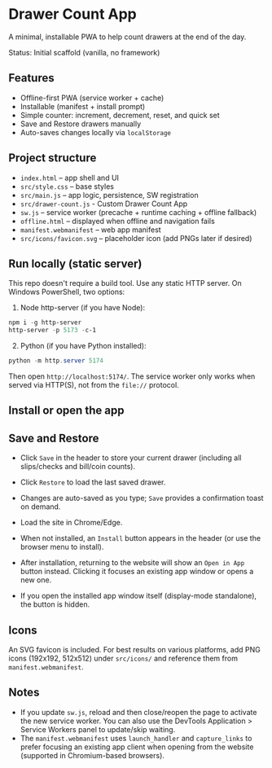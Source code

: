 # Drawer Count App

A minimal, installable PWA to help count drawers at the end of the day.

Status: Initial scaffold (vanilla, no framework)

## Features

- Offline-first PWA (service worker + cache)
- Installable (manifest + install prompt)
- Simple counter: increment, decrement, reset, and quick set
- Save and Restore drawers manually
- Auto-saves changes locally via `localStorage`

## Project structure

- `index.html` – app shell and UI
- `src/style.css` – base styles
- `src/main.js` – app logic, persistence, SW registration
- `src/drawer-count.js` - Custom Drawer Count App
- `sw.js` – service worker (precache + runtime caching + offline fallback)
- `offline.html` – displayed when offline and navigation fails
- `manifest.webmanifest` – web app manifest
- `src/icons/favicon.svg` – placeholder icon (add PNGs later if desired)

## Run locally (static server)

This repo doesn't require a build tool. Use any static HTTP server. On Windows PowerShell, two options:

1) Node http-server (if you have Node):

```powershell
npm i -g http-server
http-server -p 5173 -c-1
```

2) Python (if you have Python installed):

```powershell
python -m http.server 5174
```

Then open `http://localhost:5174/`. The service worker only works when served via HTTP(S), not from the `file://` protocol.

## Install or open the app
## Save and Restore

- Click `Save` in the header to store your current drawer (including all slips/checks and bill/coin counts).
- Click `Restore` to load the last saved drawer.
- Changes are auto-saved as you type; `Save` provides a confirmation toast on demand.


- Load the site in Chrome/Edge.
- When not installed, an `Install` button appears in the header (or use the browser menu to install).
- After installation, returning to the website will show an `Open in App` button instead. Clicking it focuses an existing app window or opens a new one.
- If you open the installed app window itself (display-mode standalone), the button is hidden.

## Icons

An SVG favicon is included. For best results on various platforms, add PNG icons (192x192, 512x512) under `src/icons/` and reference them from `manifest.webmanifest`.

## Notes

- If you update `sw.js`, reload and then close/reopen the page to activate the new service worker. You can also use the DevTools Application > Service Workers panel to update/skip waiting.
 - The `manifest.webmanifest` uses `launch_handler` and `capture_links` to prefer focusing an existing app client when opening from the website (supported in Chromium-based browsers).

